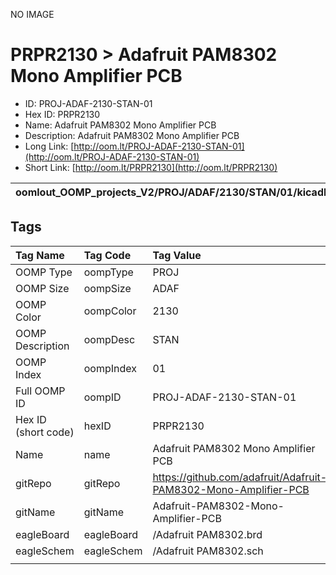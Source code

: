 


  
NO IMAGE  
# PRPR2130 > Adafruit PAM8302 Mono Amplifier PCB

- ID: PROJ-ADAF-2130-STAN-01
- Hex ID: PRPR2130
- Name: Adafruit PAM8302 Mono Amplifier PCB
- Description: Adafruit PAM8302 Mono Amplifier PCB
- Long Link: [http://oom.lt/PROJ-ADAF-2130-STAN-01](http://oom.lt/PROJ-ADAF-2130-STAN-01)
- Short Link: [http://oom.lt/PRPR2130](http://oom.lt/PRPR2130)
  

|oomlout_OOMP_projects_V2/PROJ/ADAF/2130/STAN/01/kicadPcb3dFront.png|oomlout_OOMP_projects_V2/PROJ/ADAF/2130/STAN/01/kicadPcb3dBack.png|oomlout_OOMP_projects_V2/PROJ/ADAF/2130/STAN/01/kicadPcb3d.png||
| :---: | :---: | :---: | :---: |

## Tags
  

|Tag Name|Tag Code|Tag Value|
| :--- | :--- | :--- |
|OOMP Type|oompType|PROJ|
|OOMP Size|oompSize|ADAF|
|OOMP Color|oompColor|2130|
|OOMP Description|oompDesc|STAN|
|OOMP Index|oompIndex|01|
|Full OOMP ID|oompID|PROJ-ADAF-2130-STAN-01|
|Hex ID (short code)|hexID|PRPR2130|
|Name|name|Adafruit PAM8302 Mono Amplifier PCB|
|gitRepo|gitRepo|https://github.com/adafruit/Adafruit-PAM8302-Mono-Amplifier-PCB|
|gitName|gitName|Adafruit-PAM8302-Mono-Amplifier-PCB|
|eagleBoard|eagleBoard|/Adafruit PAM8302.brd|
|eagleSchem|eagleSchem|/Adafruit PAM8302.sch|
||||

